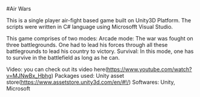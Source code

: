 #Air Wars
<!-- #Windows-game -->
<!-- What is this game about -->
This is a single player air-fight based game built on Unity3D Platform. The scripts were written in C# language using Microsofft Visual Studio.
<!-- Levels -->
This game comprises of two modes:
Arcade mode: The war was fought on three battlegrounds. One had to lead his forces through all these battlegrounds to lead his country to victory.
Survival: In this mode, one has to survive in the battlefield as long as he can.

Video: you can check out its video here(https://www.youtube.com/watch?v=MJNwBx_Hbhg) 
Packages used: Unity asset store(https://www.assetstore.unity3d.com/en/#!/)
Softwares: Unity, Microsoft
